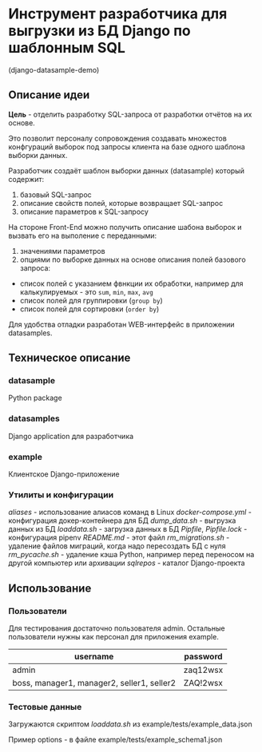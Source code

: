 # Инструмент разработчика для выгрузки из БД Django по шаблонным SQL
(django-datasample-demo)

## Описание идеи
**Цель** - отделить разработку SQL-запроса от разработки отчётов на их основе. 

Это позволит персоналу сопровождения создавать множестов конфгураций 
выборок под запросы клиента на базе одного шаблона выборки данных.  

Разработчик создаёт шаблон выборки данных (datasample) который содержит:
1. базовый SQL-запрос
2. описание свойств полей, которые возвращает SQL-запрос
3. описание параметров к SQL-запросу   

На стороне Front-End можно получить описание шабона выборок и 
вызвать его на выполение с переданными:
1. значениями параметров
2. опциями по выборке данных на основе описания полей базового запроса:
  * список полей с указанием фвнкции их обработки, 
  например для калькулируемых - это `sum`, `min`, `max`, `avg`
  * список полей для группировки (`group by`)
  * список полей для сортировки (`order by`)

Для удобства отладки разработан WEB-интерфейс в приложении datasamples.
   

## Техническое описание

### datasample
Python package

### datasamples
Django application для разработчика

### example
Клиентское Django-приложение

### Утилиты и конфигурации
_aliases_ - использование алиасов команд в Linux 
_docker-compose.yml_ - конфигурация докер-контейнера для БД
_dump_data.sh_ - выгрузка данных из БД
_loaddata.sh_ - загрузка данных в БД
_Pipfile_, _Pipfile.lock_ - конфигурация pipenv
_README.md_ - этот файл
_rm_migrations.sh_ - удаление файлов миграций, когда надо пересоздать БД с нуля
_rm_pycache.sh_ - удаление кэша Python, например перед переносом на другой компьютер или архивации 
_sqlrepos_ - каталог Django-проекта

## Использование
### Пользователи
Для тестирования достаточно пользователя admin. 
Остальные пользователи нужны как персонал для приложения example.

username | password
---|---
admin | zaq12wsx
boss, manager1, manager2, seller1, seller2 | ZAQ!2wsx

### Тестовые данные

Загружаются скриптом _loaddata.sh_ из example/tests/example_data.json

Пример options - в файле example/tests/example_schema1.json